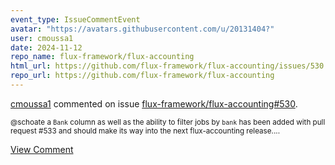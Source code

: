 ```yaml
---
event_type: IssueCommentEvent
avatar: "https://avatars.githubusercontent.com/u/20131404?"
user: cmoussa1
date: 2024-11-12
repo_name: flux-framework/flux-accounting
html_url: https://github.com/flux-framework/flux-accounting/issues/530
repo_url: https://github.com/flux-framework/flux-accounting
---
```


<a href='https://github.com/cmoussa1' target='_blank'>cmoussa1</a> commented on issue <a href='https://github.com/flux-framework/flux-accounting/issues/530' target='_blank'>flux-framework/flux-accounting#530</a>.

<small>@schoate a `Bank` column as well as the ability to filter jobs by `bank` has been added with pull request #533 and should make its way into the next flux-accounting release....</small>

<a href='https://github.com/flux-framework/flux-accounting/issues/530' target='_blank'>View Comment</a>
